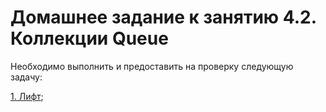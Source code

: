 # Домашнее задание к занятию 4.2. Коллекции Queue

Необходимо выполнить и предоставить на проверку следующую задачу:

[1.	Лифт](4.2.1);	

